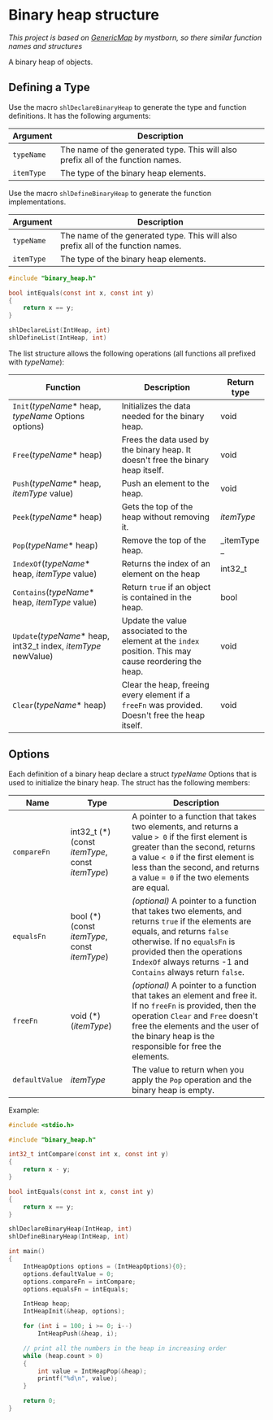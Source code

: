# Binary heap structure
_This project is based on [GenericMap](https://github.com/mystborn/GenericMap) by mystborn, so there similar function names and structures_

A binary heap of objects.

## Defining a Type
Use the macro `shlDeclareBinaryHeap` to generate the type and function definitions. It has the following arguments:

| Argument | Description |
| --- | --- |
| `typeName` | The name of the generated type. This will also prefix all of the function names. |
| `itemType` | The type of the binary heap elements. |

Use the macro `shlDefineBinaryHeap` to generate the function implementations.

| Argument | Description |
| --- | --- |
| `typeName` | The name of the generated type. This will also prefix all of the function names. |
| `itemType` | The type of the binary heap elements. |

```c
#include "binary_heap.h"

bool intEquals(const int x, const int y)
{
    return x == y;
}

shlDeclareList(IntHeap, int)
shlDefineList(IntHeap, int)
```

The list structure allows the following operations (all functions all prefixed with _typeName_):

| Function | Description | Return type |
| --- | --- | --- |
| `Init`(_typeName_* heap, _typeName_ Options options) | Initializes the data needed for the binary heap. | void |
| `Free`(_typeName_* heap) | Frees the data used by the binary heap. It doesn't free the binary heap itself. | void |
| `Push`(_typeName_* heap, _itemType_ value) | Push an element to the heap. | void |
| `Peek`(_typeName_* heap) | Gets the top of the heap without removing it. | _itemType_ |
| `Pop`(_typeName_* heap) | Remove the top of the heap. | _itemType _ | 
| `IndexOf`(_typeName_* heap, _itemType_ value) | Returns the index of an element on the heap | int32_t |
| `Contains`(_typeName_* heap, _itemType_ value) | Return `true` if an object is contained in the heap. | bool |
| `Update`(_typeName_* heap, int32_t index, _itemType_ newValue) | Update the value associated to the element at the `index` position. This may cause reordering the heap. | void |
| `Clear`(_typeName_* heap) | Clear the heap, freeing every element if a `freeFn` was provided. Doesn't free the heap itself. | void |

## Options

Each definition of a binary heap declare a struct _typeName_ Options that is used to initialize the binary heap. The struct has the following members:

| Name | Type | Description |
| --- | --- | --- |
| `compareFn` | int32_t (*)(const _itemType_, const _itemType_) | A pointer to a function that takes two elements, and returns a value `> 0` if the first element is greater than the second, returns a value `< 0` if the first element is less than the second, and returns a value `= 0` if the two elements are equal. |
| `equalsFn` | bool (*)(const _itemType_, const _itemType_) | _(optional)_ A pointer to a function that takes two elements, and returns `true` if the elements are equals, and returns `false` otherwise. If no `equalsFn` is provided then the operations `IndexOf` always returns -1 and `Contains` always return `false`. |
| `freeFn` | void (*)(_itemType_) | _(optional)_ A pointer to a function that takes an element and free it. If no `freeFn` is provided, then the operation `Clear` and `Free` doesn't free the elements and the user of the binary heap is the responsible for free the elements. |
| `defaultValue` | _itemType_ | The value to return when you apply the `Pop` operation and the binary heap is empty. |

Example:
```c
#include <stdio.h>

#include "binary_heap.h"

int32_t intCompare(const int x, const int y)
{
    return x - y;
}

bool intEquals(const int x, const int y)
{
    return x == y;
}

shlDeclareBinaryHeap(IntHeap, int)
shlDefineBinaryHeap(IntHeap, int)

int main()
{
    IntHeapOptions options = (IntHeapOptions){0};
    options.defaultValue = 0;
    options.compareFn = intCompare;
    options.equalsFn = intEquals;

    IntHeap heap;
    IntHeapInit(&heap, options);

    for (int i = 100; i >= 0; i--)
        IntHeapPush(&heap, i);

    // print all the numbers in the heap in increasing order
    while (heap.count > 0)
    {
        int value = IntHeapPop(&heap);
        printf("%d\n", value);
    }

    return 0;
}
```